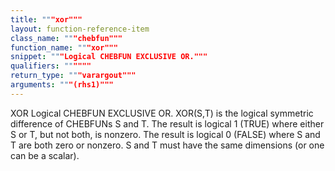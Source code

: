 ```yaml
---
title: """xor"""
layout: function-reference-item
class_name: """chebfun"""
function_name: """xor"""
snippet: """Logical CHEBFUN EXCLUSIVE OR."""
qualifiers: """"""
return_type: """varargout"""
arguments: """(rhs1)"""
---
```


 XOR   Logical CHEBFUN EXCLUSIVE OR.
      XOR(S,T) is the logical symmetric difference of CHEBFUNs S and T.
      The result is logical 1 (TRUE) where either S or T, but not both, is
      nonzero.  The result is logical 0 (FALSE) where S and T are both zero
      or nonzero.  S and T must have the same dimensions (or one can be a
      scalar).
